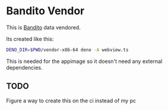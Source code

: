 # Bandito Vendor

This is [Bandito](https://github.com/sigmasd/bandito) data vendored.

Its created like this:

```bash
DENO_DIR=$PWD/vendor-x86-64 deno -A webview.ts
```

This is needed for the appimage so it doesn't need any external dependencies.

## TODO

Figure a way to create this on the ci instead of my pc
